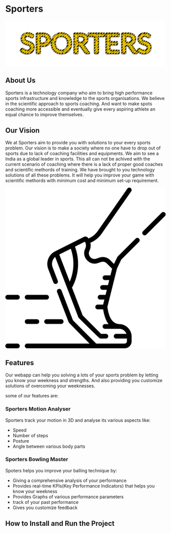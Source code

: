 # Sporters
![Sporters](/static/sporters.png)

## About Us
Sporters is a technology company who aim to bring high performance sports infrastructure and knowledge to the sports organisations. We believe in the scientific approach to sports coaching. And want to make spots coaching more accessible and eventually give every aspiring athlete an equal chance to improve themselves.

## Our Vision
We at Sporters aim to provide you with solutions to your every sports problem. Our vision is to make a society where no one have to drop out of sports due to lack of coaching facilities and equipments. We aim to see a India as a global leader in sports. This all can not be achived with the current scenario of coaching where there is a lack of proper good coaches and scientific methords of training. We have brought to you technology solutions of all these problems. It will help you improve your game with scientific methords with minimum cost and minimum set-up requirement.

![logo](/static/logo.png) 

## Features
Our webapp can help you solving a lots of your sports problem by letting you know your weekness and strengths. And also providing you customize solutions of overcoming your weeknesses.    

some of our features are: 

### Sporters Motion Analyser
Sporters track your motion in 3D and analyse its various aspects like:

- Speed
- Number of steps
- Posture
- Angle between various body parts

### Sporters Bowling Master
Spoters helps you improve your balling technique by:

- Giving a comprehensive analysis of your performance
- Provides real-time KPIs(Key Performance Indicators) that helps you know your weekness
- Provides Graphs of various performance parameters
- track of your past performance
- Gives you customize feedback

## How to Install and Run the Project

